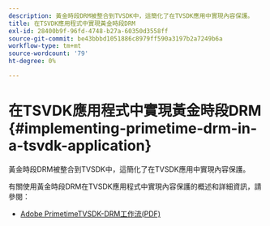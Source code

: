 ```yaml
---
description: 黃金時段DRM被整合到TVSDK中，這簡化了在TVSDK應用中實現內容保護。
title: 在TSVDK應用程式中實現黃金時段DRM
exl-id: 28400b9f-96fd-4748-b27a-60350d3558ff
source-git-commit: be43bbbd1051886c8979ff590a3197b2a7249b6a
workflow-type: tm+mt
source-wordcount: '79'
ht-degree: 0%

---
```


# 在TSVDK應用程式中實現黃金時段DRM {#implementing-primetime-drm-in-a-tsvdk-application}

黃金時段DRM被整合到TVSDK中，這簡化了在TVSDK應用中實現內容保護。

有關使用黃金時段DRM在TVSDK應用程式中實現內容保護的概述和詳細資訊，請參閱：

* [Adobe PrimetimeTVSDK-DRM工作流(PDF)](https://helpx.adobe.com/content/dam/help/en/primetime/drm/drm_tvsdk_drm_workflow.pdf)
